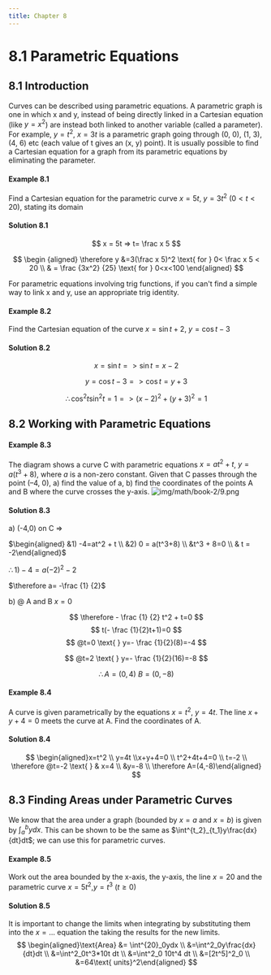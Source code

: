 ```yaml
---
title: Chapter 8
---
```

# 8.1 Parametric Equations

## 8.1 Introduction

Curves can be described using parametric equations. A parametric graph is one in which x and y, instead of being directly linked in a Cartesian equation (like $y = x^2$) are instead both linked to another variable (called a parameter). For example, $y = t^2$, $x = 3t$ is a parametric graph going through (0, 0), (1, 3), (4, 6) etc (each value of t gives an (x, y) point). It is usually possible to find a Cartesian equation for a graph from its parametric equations by eliminating
the parameter.

#### Example 8.1
Find a Cartesian equation for the parametric curve $x=5t$, $y=3t^2$ $(0<t<20)$, stating its domain

#### Solution 8.1
$$
x = 5t => t= \frac x 5
$$

$$
\begin {aligned} \therefore y &=3(\frac x 5)^2 \text{ for } 0< \frac x 5 < 20 \\ & = \frac {3x^2} {25} \text{ for } 0<x<100 \end{aligned}
$$

For parametric equations involving trig functions, if you can't find a simple way to link x and y, use an appropriate trig identity.

#### Example 8.2
Find the Cartesian equation of the curve $x=\sin t + 2$, $y=\cos t -3$

#### Solution 8.2

$$
x=\sin t => \sin t = x-2
$$

$$
y = \cos t -3 => \cos t =y+3
$$

$$
\therefore \cos^2 t\sin^2 t = 1 => (x-2)^2 + (y+3)^2 = 1
$$


## 8.2 Working with Parametric Equations

#### Example 8.3

The diagram shows a curve C with parametric equations $x = at^2 + t$, $y = a(t^3 +8)$,  where $a$ is a non-zero constant. Given that C passes through the point (–4, 0),
a) find the value of a,
b) find the coordinates of the points A and B where the curve crosses the y-axis.
![img/math/book-2/9.png](/img/math/book-2/10.png)

#### Solution 8.3
a) (-4,0) on C => 

$\begin{aligned} &1) -4=at^2 + t \\ &2) 0 = a(t^3+8) \\ &t^3 + 8=0 \\ & t = -2\end{aligned}$

$\therefore 1) -4=a(-2)^2 -2$

$\therefore a= -\frac {1} {2}$ 

b) @ A and B $x=0$

$$
\therefore - \frac {1} {2} t^2 + t=0
$$
$$
t(- \frac {1}{2}t+1)=0
$$
$$
@t=0 \text{ } y=- \frac {1}{2}(8)=-4
$$

$$
@t=2 \text{ } y=- \frac {1}{2}(16)=-8
$$

$$
\therefore A=(0,4) \text{ } B=(0,-8)
$$

#### Example 8.4
A curve is given parametrically by the equations $x=t^2$, $y=4t$. The line $x+y+4=0$ meets the curve at A. Find the coordinates of A.

#### Solution 8.4

$$
\begin{aligned}x=t^2 \\ y=4t \\x+y+4=0 \\ t^2+4t+4=0 \\ t=-2 \\ \therefore @t=-2 \text{ } & x=4 \\ &y=-8 \\ \therefore A=(4,-8)\end{aligned}
$$


## 8.3 Finding Areas under Parametric Curves
We know that the area under a graph (bounded by $x = a$ and $x = b$) is given by $\int^b_aydx$. This can be shown to be the same as $\int^{t_2}_{t_1}y\frac{dx}{dt}dt$; we can use this for parametric curves.

#### Example 8.5
Work out the area bounded by the x-axis, the y-axis, the line $x = 20$ and the parametric curve $x=5t^2$,$y=t^3$ ($t\geq0$)

#### Solution 8.5
It is important to change the limits when integrating by substituting them into the $x=...$ equation the taking the results for the new limits.
$$
\begin{aligned}\text{Area} &= \int^{20}_0ydx \\ &=\int^2_0y\frac{dx}{dt}dt \\ &=\int^2_0t^3*10t dt \\ &=\int^2_0 10t^4 dt \\ &=[2t^5]^2_0 \\ &=64\text{ units}^2\end{aligned}
$$
